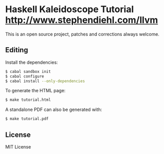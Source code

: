 Haskell Kaleidoscope Tutorial http://www.stephendiehl.com/llvm
===============================================================

This is an open source project, patches and corrections always welcome.

Editing
-------

Install the dependencies:

```bash
$ cabal sandbox init
$ cabal configure
$ cabal install --only-dependencies
```

To generate the HTML page:

```bash
$ make tutorial.html
```

A standalone PDF can also be generated with:

```bash
$ make tutorial.pdf
```

License
-------

MIT License
